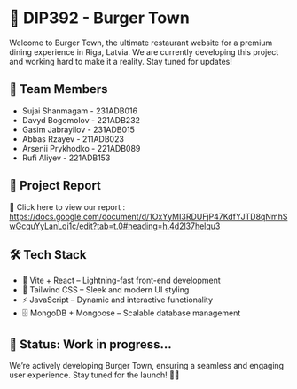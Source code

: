 # 🍔 DIP392 - Burger Town

Welcome to Burger Town, the ultimate restaurant website for a premium dining experience in Riga, Latvia. We are currently developing this project and working hard to make it a reality. Stay tuned for updates!
<br>

## 👥 Team Members

- Sujai Shanmagam - 231ADB016
- Davyd Bogomolov - 221ADB232
- Gasim Jabrayilov - 231ADB015
- Abbas Rzayev - 211ADB023
- Arsenii Prykhodko - 221ADB089
- Rufi Aliyev - 221ADB153
  <br>

## 📄 Project Report

🔗 Click here to view our report : https://docs.google.com/document/d/1OxYyMI3RDUFjP47KdfYJTD8qNmhSwGcquYyLanLqi1c/edit?tab=t.0#heading=h.4d2l37helqu3
<br>

## 🛠 Tech Stack

- 🚀 Vite + React – Lightning-fast front-end development
- 🎨 Tailwind CSS – Sleek and modern UI styling
- ⚡ JavaScript – Dynamic and interactive functionality
- 🗄 MongoDB + Mongoose – Scalable database management

## 📌 Status: Work in progress...

We’re actively developing Burger Town, ensuring a seamless and engaging user experience. Stay tuned for the launch! 🚀🔥
<br>
